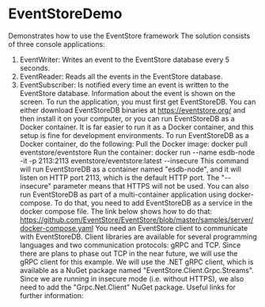 # EventStoreDemo
Demonstrates how to use the EventStore framework
The solution consists of three console applications:
1.	EventWriter: Writes an event to the EventStore database every 5 seconds.
2.	EventReader: Reads all the events in the EventStore database.
3.	EventSubscriber: Is notified every time an event is written to the EventStore database. Information about the event is shown on the screen.
To run the application, you must first get EventStoreDB. You can either download EventStoreDB binaries at https://eventstore.org/ and then install it on your computer, or you can run EventStoreDB as a Docker container. It is far easier to run it as a Docker container, and this setup is fine for development environments. To run EventStoreDB as a Docker container, do the following:
Pull the Docker image: docker pull eventstore/eventstore
Run the container: docker run --name esdb-node -it -p 2113:2113 eventstore/eventstore:latest --insecure
This command will run EventStoreDB as a container named "esdb-node", and it will listen on HTTP port 2113, which is the default HTTP port. The "--insecure" parameter means that HTTPS will not be used.
You can also run EventStoreDB as part of a multi-container application using docker-compose. To do that, you need to add EventStoreDB as a service in the docker compose file. The link below shows how to do that:
https://github.com/EventStore/EventStore/blob/master/samples/server/docker-compose.yaml
You need an EventStore client to communicate with EventStoreDB. Client libraries are available for several programming languages and two communication protocols: gRPC and TCP. Since there are plans to phase out TCP in the near future, we will use the gRPC client for this example.
We will use the .NET gRPC client, which is available as a NuGet package named "EventStore.Client.Grpc.Streams". Since we are running in insecure mode (i.e. without HTTPS), we also need to add the "Grpc.Net.Client" NuGet package.
Useful links for further information:
